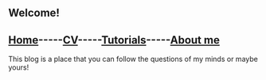 ## Welcome!
## [Home]()-----[CV]()-----[Tutorials]()-----[About me]()
This blog is a place that you can follow the questions of my minds or maybe yours!
